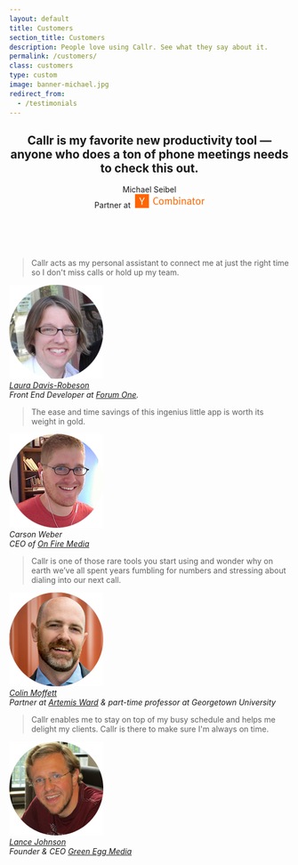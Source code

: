 ```yaml
---
layout: default
title: Customers
section_title: Customers
description: People love using Callr. See what they say about it.
permalink: /customers/
class: customers
type: custom
image: banner-michael.jpg
redirect_from:
  - /testimonials
---
```


  <div id="header-container">
    <header>
      <div id="hero" class="container">
        <div id="message" class="row">
          <div class="col-sm-7">
            <h2>Callr is my favorite new productivity tool &mdash; anyone who does a ton of phone meetings needs to check this out.</h2>
            <div class="attribute">
              <p>Michael Seibel<br /> Partner at &nbsp;<img src="/assets/images/logo-ycombinator.png" alt="Y Combinator Logo" /></p>
            </div>
          </div>
          <div class="col-sm-5">
            &nbsp;
          </div>
        </div>
      </div>
    </header>
  </div>

  <section id="customers-list">
    <div class="container">
      <div class="row">
        <div class="col-sm-6">
          <div class="message">
            <blockquote>Callr acts as my personal assistant to connect me at just the right time so I don't miss calls or hold up my team.</blockquote>
            <div class="text-center">
              <div class="profile-circle" ><img src="/assets/images/customers/profile-laura.png" alt="Laura Davis-Robeson" /></div>
              <div>
                <em><a href="https://twitter.com/codeslikeagirl" target="_blank">Laura Davis-Robeson</a><br /> Front End Developer at <a href="http://www.forumone.com/" target="_blank">Forum One</a>.</em>
              </div>
            </div>
          </div>
        </div>
        <div class="col-sm-6">
          <div class="message">
            <blockquote>The ease and time savings of this ingenius little app is worth its weight in gold.</blockquote>
            <div class="text-center">
              <div class="profile-circle" ><img src="/assets/images/customers/profile-carson.png" alt="Carson" /></div>
              <em>Carson Weber<br />CEO of <a href="http://onefiremedia.com/" target="_blank">On Fire Media</a></em>
            </div>
          </div>
        </div>
      </div>
      <div class="row">
        <div class="col-sm-6">
          <div class="message">
            <blockquote>Callr is one of those rare tools you start using and wonder why on earth we’ve all spent years fumbling for numbers and stressing about dialing into our next call.</blockquote>
            <div class="text-center">
              <div class="profile-circle"><img src="/assets/images/customers/profile-colin.png" alt="Colin" /></div>
              <em><a href="https://twitter.com/cmoffett" target="_blank">Colin Moffett</a><br />Partner at <a href="http://www.artemisward.com/" target="_blank">Artemis Ward</a> &amp; part-time professor at Georgetown University</em>
            </div>
          </div>
        </div>
        <div class="col-sm-6">
          <div class="message">
            <blockquote>Callr enables me to stay on top of my busy schedule and helps me delight my clients. Callr is there to make sure I'm always on time.</blockquote>
            <div class="text-center">
              <div class="profile-circle"><img src="/assets/images/customers/profile-lance.png" alt="Lance" /></div>
              <em><a href="https://twitter.com/greeneggmedia" target="_blank">Lance Johnson</a><br />Founder &amp; CEO <a href="http://greeneggmedia.com/" target="_blank">Green Egg Media</a></em>
            </div>
          </div>
        </div>
      </div>
    </div>
  </section>
